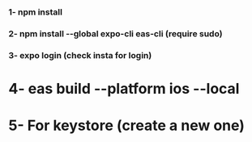 ### 1- npm install
### 2- npm install --global expo-cli eas-cli (require sudo)
### 3- expo login (check insta for login)
# 4- eas build --platform ios --local
# 5- For keystore (create a new one)